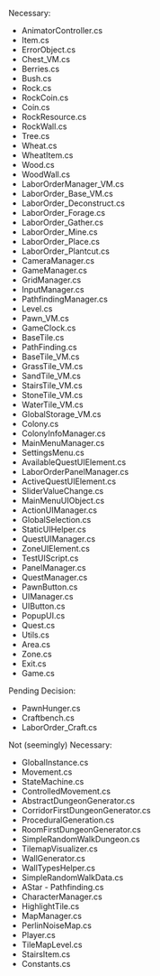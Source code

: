 Necessary:
 - AnimatorController.cs
 - Item.cs
 - ErrorObject.cs
 - Chest_VM.cs
 - Berries.cs
 - Bush.cs
 - Rock.cs
 - RockCoin.cs
 - Coin.cs
 - RockResource.cs
 - RockWall.cs
 - Tree.cs
 - Wheat.cs
 - WheatItem.cs
 - Wood.cs
 - WoodWall.cs
 - LaborOrderManager_VM.cs
 - LaborOrder_Base_VM.cs
 - LaborOrder_Deconstruct.cs
 - LaborOrder_Forage.cs
 - LaborOrder_Gather.cs
 - LaborOrder_Mine.cs
 - LaborOrder_Place.cs
 - LaborOrder_Plantcut.cs
 - CameraManager.cs
 - GameManager.cs
 - GridManager.cs
 - InputManager.cs
 - PathfindingManager.cs
 - Level.cs
 - Pawn_VM.cs
 - GameClock.cs
 - BaseTile.cs
 - PathFinding.cs
 - BaseTile_VM.cs
 - GrassTile_VM.cs
 - SandTile_VM.cs
 - StairsTile_VM.cs
 - StoneTile_VM.cs
 - WaterTile_VM.cs
 - GlobalStorage_VM.cs
 - Colony.cs
 - ColonyInfoManager.cs
 - MainMenuManager.cs
 - SettingsMenu.cs
 - AvailableQuestUIElement.cs
 - LaborOrderPanelManager.cs
 - ActiveQuestUIElement.cs
 - SliderValueChange.cs
 - MainMenuUIObject.cs
 - ActionUIManager.cs
 - GlobalSelection.cs
 - StaticUIHelper.cs
 - QuestUIManager.cs
 - ZoneUIElement.cs
 - TestUIScript.cs
 - PanelManager.cs
 - QuestManager.cs
 - PawnButton.cs
 - UIManager.cs
 - UIButton.cs
 - PopupUI.cs
 - Quest.cs
 - Utils.cs
 - Area.cs
 - Zone.cs
 - Exit.cs
 - Game.cs

Pending Decision:
 - PawnHunger.cs
 - Craftbench.cs
 - LaborOrder_Craft.cs

Not (seemingly) Necessary:
 - GlobalInstance.cs
 - Movement.cs
 - StateMachine.cs
 - ControlledMovement.cs
 - AbstractDungeonGenerator.cs
 - CorridorFirstDungeonGenerator.cs
 - ProceduralGeneration.cs
 - RoomFirstDungeonGenerator.cs
 - SimpleRandomWalkDungeon.cs
 - TilemapVisualizer.cs
 - WallGenerator.cs
 - WallTypesHelper.cs
 - SimpleRandomWalkData.cs
 - AStar - Pathfinding.cs
 - CharacterManager.cs
 - HighlightTile.cs
 - MapManager.cs
 - PerlinNoiseMap.cs
 - Player.cs
 - TileMapLevel.cs
 - StairsItem.cs
 - Constants.cs
